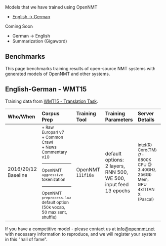 
Models that we have trained using OpenNMT


* [English -> German](https://s3.amazonaws.com/opennmt-models/onmt_baseline_wmt15-all.en-de_epoch13_7.19.t7)

Coming Soon

* German -> English 
* Summarization (Gigaword) 

## Benchmarks

This page benchmarks training results of open-source NMT systems with generated models of OpenNMT and other systems.

## English-German - WMT15

Training data from [WMT15 - Translation Task](http://www.statmt.org/wmt15/translation-task.html).

| Who/When      | Corpus Prep     | Training Tool | Training Parameters | Server Details | Training Time/Memory | Scores | Model |
|:------------- |:--------------- |:-------------|:-------------------|:---------------|:-------------|:------|:-----|
| 2016/20/12<br>Baseline | <small>+ Raw Europarl v7<br>+ Common Crawl<br>+ News Commentary v10<hr>OpenNMT `aggressive` tokenization<hr>OpenNMT `preprocess.lua` default option (50k vocab, 50 max sent, shuffle) | OpenNMT `111f16a` | default options:<br>2 layers, RNN 500, WE 500, input feed<br>13 epochs | <small>Intel(R) Core(TM) i7-6800K CPU @ 3.40GHz, 256Gb Mem, GPU 4xTITAN X (Pascal) | 355 min/epoch, 2.5Gb GPU usage | newstest2014 (cleaned):<br>NIST=5.5376<br>BLEU=0.1702 | 692M [here](https://s3.amazonaws.com/opennmt-models/onmt_baseline_wmt15-all.en-de_epoch13_7.19.t7) |

If you have a competitive model - please contact us at info@opennmt.net with necessary information to reproduce, and we will register your system in this "hall of fame".
